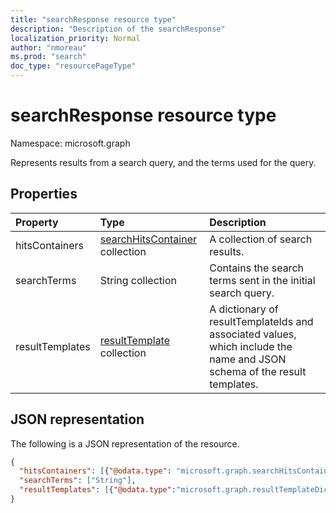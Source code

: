 ```yaml
---
title: "searchResponse resource type"
description: "Description of the searchResponse"
localization_priority: Normal
author: "nmoreau"
ms.prod: "search"
doc_type: "resourcePageType"
---
```


# searchResponse resource type

Namespace: microsoft.graph

Represents results from a search query, and the terms used for the query. 

## Properties

| Property     | Type        | Description |
|:-------------|:------------|:------------|
|hitsContainers|[searchHitsContainer](searchhitscontainer.md) collection|A collection of search results.|
|searchTerms|String collection|Contains the search terms sent in the initial search query.|
|resultTemplates|[resultTemplate](resultTemplate.md) collection|A dictionary of resultTemplateIds and associated values, which include the name and JSON schema of the result templates.

## JSON representation

The following is a JSON representation of the resource.

<!-- {
  "blockType": "resource",
  "optionalProperties": [

  ],
  "@odata.type": "microsoft.graph.searchResponse",
  "baseType": null
}-->

```json
{
  "hitsContainers": [{"@odata.type": "microsoft.graph.searchHitsContainer"}],
  "searchTerms": ["String"],
  "resultTemplates": [{"@odata.type":"microsoft.graph.resultTemplateDictionary"}]
}
```

<!-- uuid: 16cd6b66-4b1a-43a1-adaf-3a886856ed98
2019-02-04 14:57:30 UTC -->
<!-- {
  "type": "#page.annotation",
  "description": "searchResponse resource",
  "keywords": "",
  "section": "documentation",
  "tocPath": ""
}-->

